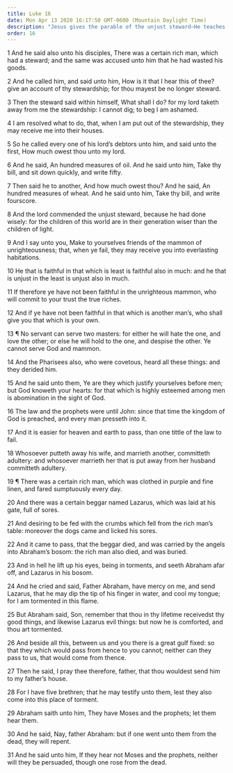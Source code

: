 ```yaml
---
title: Luke 16
date: Mon Apr 13 2020 16:17:50 GMT-0600 (Mountain Daylight Time)
description: "Jesus gives the parable of the unjust steward—He teaches of service and condemns divorce—He gives the parable of the rich man and Lazarus."
order: 16
---
```


1 And he said also unto his disciples, There was a certain rich man, which had a steward; and the same was accused unto him that he had wasted his goods.

2 And he called him, and said unto him, How is it that I hear this of thee? give an account of thy stewardship; for thou mayest be no longer steward.

3 Then the steward said within himself, What shall I do? for my lord taketh away from me the stewardship: I cannot dig; to beg I am ashamed.

4 I am resolved what to do, that, when I am put out of the stewardship, they may receive me into their houses.

5 So he called every one of his lord’s debtors unto him, and said unto the first, How much owest thou unto my lord.

6 And he said, An hundred measures of oil. And he said unto him, Take thy bill, and sit down quickly, and write fifty.

7 Then said he to another, And how much owest thou? And he said, An hundred measures of wheat. And he said unto him, Take thy bill, and write fourscore.

8 And the lord commended the unjust steward, because he had done wisely: for the children of this world are in their generation wiser than the children of light.

9 And I say unto you, Make to yourselves friends of the mammon of unrighteousness; that, when ye fail, they may receive you into everlasting habitations.

10 He that is faithful in that which is least is faithful also in much: and he that is unjust in the least is unjust also in much.

11 If therefore ye have not been faithful in the unrighteous mammon, who will commit to your trust the true riches.

12 And if ye have not been faithful in that which is another man’s, who shall give you that which is your own.

13 ¶ No servant can serve two masters: for either he will hate the one, and love the other; or else he will hold to the one, and despise the other. Ye cannot serve God and mammon.

14 And the Pharisees also, who were covetous, heard all these things: and they derided him.

15 And he said unto them, Ye are they which justify yourselves before men; but God knoweth your hearts: for that which is highly esteemed among men is abomination in the sight of God.

16 The law and the prophets were until John: since that time the kingdom of God is preached, and every man presseth into it.

17 And it is easier for heaven and earth to pass, than one tittle of the law to fail.

18 Whosoever putteth away his wife, and marrieth another, committeth adultery: and whosoever marrieth her that is put away from her husband committeth adultery.

19 ¶ There was a certain rich man, which was clothed in purple and fine linen, and fared sumptuously every day.

20 And there was a certain beggar named Lazarus, which was laid at his gate, full of sores.

21 And desiring to be fed with the crumbs which fell from the rich man’s table: moreover the dogs came and licked his sores.

22 And it came to pass, that the beggar died, and was carried by the angels into Abraham’s bosom: the rich man also died, and was buried.

23 And in hell he lift up his eyes, being in torments, and seeth Abraham afar off, and Lazarus in his bosom.

24 And he cried and said, Father Abraham, have mercy on me, and send Lazarus, that he may dip the tip of his finger in water, and cool my tongue; for I am tormented in this flame.

25 But Abraham said, Son, remember that thou in thy lifetime receivedst thy good things, and likewise Lazarus evil things: but now he is comforted, and thou art tormented.

26 And beside all this, between us and you there is a great gulf fixed: so that they which would pass from hence to you cannot; neither can they pass to us, that would come from thence.

27 Then he said, I pray thee therefore, father, that thou wouldest send him to my father’s house.

28 For I have five brethren; that he may testify unto them, lest they also come into this place of torment.

29 Abraham saith unto him, They have Moses and the prophets; let them hear them.

30 And he said, Nay, father Abraham: but if one went unto them from the dead, they will repent.

31 And he said unto him, If they hear not Moses and the prophets, neither will they be persuaded, though one rose from the dead.
